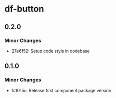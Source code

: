 # df-button

## 0.2.0

### Minor Changes

- 27e6f52: Setup code style in codebase

## 0.1.0

### Minor Changes

- fc1015c: Release first component package version
